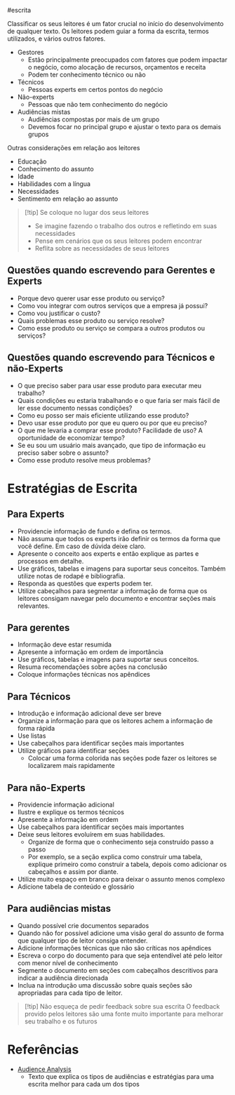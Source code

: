 #escrita 


Classificar os seus leitores é um fator crucial no início do desenvolvimento de qualquer texto. Os leitores podem guiar a forma da escrita, termos utilizados, e vários outros fatores.

- Gestores
	- Estão principalmente preocupados com fatores que podem impactar o negócio, como alocação de recursos, orçamentos e receita
	- Podem ter conhecimento técnico ou não
- Técnicos
	- Pessoas experts em certos pontos do negócio
- Não-experts
	- Pessoas que não tem conhecimento do negócio
- Audiências mistas
	- Audiências compostas por mais de um grupo
	- Devemos focar no principal grupo e ajustar o texto para os demais grupos

Outras considerações em relação aos leitores

- Educação
- Conhecimento do assunto
- Idade
- Habilidades com a língua
- Necessidades
- Sentimento em relação ao assunto

> [!tip] Se coloque no lugar dos seus leitores
> - Se imagine fazendo o trabalho dos outros e refletindo em suas necessidades
> - Pense em cenários que os seus leitores podem encontrar
> - Reflita sobre as necessidades de seus leitores


## Questões quando escrevendo para Gerentes e Experts

- Porque devo querer usar esse produto ou serviço?
- Como vou integrar com outros serviços que a empresa já possui?
- Como vou justificar o custo?
- Quais problemas esse produto ou serviço resolve?
- Como esse produto ou serviço se compara a outros produtos ou serviços?

## Questões quando escrevendo para Técnicos e não-Experts

- O que preciso saber para usar esse produto para executar meu trabalho?
- Quais condições eu estaria trabalhando e o que faria ser mais fácil de ler esse documento nessas condições?
- Como eu posso ser mais eficiente utilizando esse produto?
- Devo usar esse produto por que eu quero ou por que eu preciso?
- O que me levaria a comprar esse produto? Facilidade de uso? A oportunidade de economizar tempo?
- Se eu sou um usuário mais avançado, que tipo de informação eu preciso saber sobre o assunto?
- Como esse produto resolve meus problemas?


# Estratégias de Escrita

## Para Experts

- Providencie informação de fundo e defina os termos.
- Não assuma que todos os experts irão definir os termos da forma que você define. Em caso de dúvida deixe claro.
- Apresente o conceito aos experts e então explique as partes e processos em detalhe.
- Use gráficos, tabelas e imagens para suportar seus conceitos. Também utilize notas de rodapé e bibliografia.
- Responda as questões que experts podem ter.
- Utilize cabeçalhos para segmentar a informação de forma que os leitores consigam navegar pelo documento e encontrar seções mais relevantes.


## Para gerentes

- Informação deve estar resumida
- Apresente a informação em ordem de importância
- Use gráficos, tabelas e imagens para suportar seus conceitos.
- Resuma recomendações sobre ações na conclusão
- Coloque informações técnicas nos apêndices

## Para Técnicos

- Introdução e informação adicional deve ser breve
- Organize a informação para que os leitores achem a informação de forma rápida
- Use listas
- Use cabeçalhos para identificar seções mais importantes
- Utilize gráficos para identificar seções
	- Colocar uma forma colorida nas seções pode fazer os leitores se localizarem mais rapidamente

## Para não-Experts

- Providencie informação adicional
- Ilustre e explique os termos técnicos
- Apresente a informação em ordem
- Use cabeçalhos para identificar seções mais importantes
- Deixe seus leitores evoluírem em suas habilidades.
	- Organize de forma que o conhecimento seja construído passo a passo
	- Por exemplo, se a seção explica como construir uma tabela, explique primeiro como construir a tabela, depois como adicionar os cabeçalhos e assim por diante.
- Utilize muito espaço em branco para deixar o assunto menos complexo
- Adicione tabela de conteúdo e glossário

## Para audiências mistas

- Quando possível crie documentos separados
- Quando não for possível adicione uma visão geral do assunto de forma que qualquer tipo de leitor consiga entender.
- Adicione informações técnicas que não são críticas nos apêndices
- Escreva o corpo do documento para que seja entendível até pelo leitor com menor nível de conhecimento
- Segmente o documento em seções com cabeçalhos descritivos para indicar a audiência direcionada
- Inclua na introdução uma discussão sobre quais seções são apropriadas para cada tipo de leitor.


> [!tip] Não esqueça de pedir feedback sobre sua escrita
>  O feedback provido pelos leitores são uma fonte muito importante para melhorar seu trabalho e os futuros


# Referências

- [Audience Analysis](https://www.prismnet.com/~hcexres/textbook/aud.html)
	- Texto que explica os tipos de audiências e estratégias para uma escrita melhor para cada um dos tipos